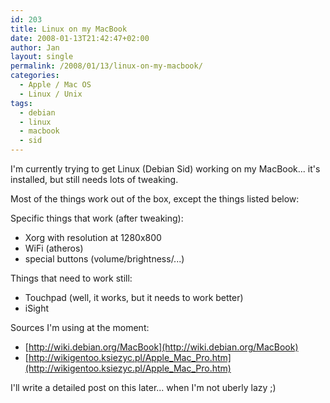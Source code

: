 ```yaml
---
id: 203
title: Linux on my MacBook
date: 2008-01-13T21:42:47+02:00
author: Jan
layout: single
permalink: /2008/01/13/linux-on-my-macbook/
categories:
  - Apple / Mac OS
  - Linux / Unix
tags:
  - debian
  - linux
  - macbook
  - sid
---
```

I'm currently trying to get Linux (Debian Sid) working on my MacBook... it's installed, but still needs lots of tweaking.

Most of the things work out of the box, except the things listed below:

Specific things that work (after tweaking):

  * Xorg with resolution at 1280x800
  * WiFi (atheros)
  * special buttons (volume/brightness/...)

Things that need to work still:

  * Touchpad (well, it works, but it needs to work better)
  * iSight

Sources I'm using at the moment:

  * [http://wiki.debian.org/MacBook](http://wiki.debian.org/MacBook)
  * [http://wikigentoo.ksiezyc.pl/Apple_Mac_Pro.htm](http://wikigentoo.ksiezyc.pl/Apple_Mac_Pro.htm)

I'll write a detailed post on this later... when I'm not uberly lazy ;)